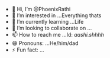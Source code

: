 - 👋 Hi, I’m @PhoenixRathi
- 👀 I’m interested in ...Everything thats 
- 🌱 I’m currently learning ...Life
- 💞️ I’m looking to collaborate on ...
- 📫 How to reach me ...Id: _aashi.shhhh_
- 😄 Pronouns: ...He/him/dad
- ⚡ Fun fact: ...

<!---
PhoenixRathi/PhoenixRathi is a ✨ special ✨ repository because its `README.md` (this file) appears on your GitHub profile.
You can click the Preview link to take a look at your changes.
--->
